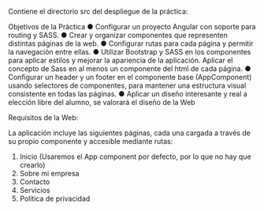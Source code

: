 Contiene el directorio src del despliegue de la práctica:

Objetivos de la Práctica
● Configurar un proyecto Angular con soporte para routing y SASS.
● Crear y organizar componentes que representen distintas páginas de la web.
● Configurar rutas para cada página y permitir la navegación entre ellas.
● Utilizar Bootstrap y SASS en los componentes para aplicar estilos y mejorar la
apariencia de la aplicación. Aplicar el concepto de Sass en al
menos un componente del html de cada página.
● Configurar un header y un footer en el componente base (AppComponent) usando
selectores de componentes, para mantener una estructura visual consistente en
todas las páginas.
● Aplicar un diseño interesante y real a elección libre del alumno, se valorará el diseño
de la Web

Requisitos de la Web:

La aplicación incluye las siguientes páginas, cada una cargada a través de su propio
componente y accesible mediante rutas:

1. Inicio (Usaremos el App component por defecto, por lo que no hay que crearlo)
2. Sobre mi empresa
3. Contacto
4. Servicios
5. Política de privacidad
